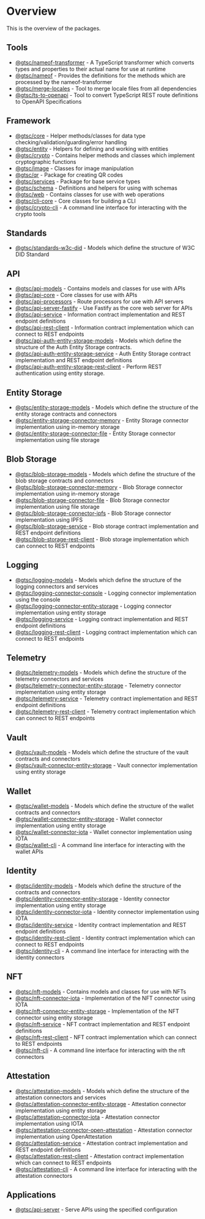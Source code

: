 # Overview

This is the overview of the packages.

## Tools

- [@gtsc/nameof-transformer](pkgs/tools/packages/nameof-transformer/overview) - A TypeScript transformer which converts types and properties to their actual name for use at runtime
- [@gtsc/nameof](pkgs/tools/packages/nameof/overview) - Provides the definitions for the methods which are processed by the nameof-transformer
- [@gtsc/merge-locales](pkgs/tools/packages/merge-locales/overview) - Tool to merge locale files from all dependencies
- [@gtsc/ts-to-openapi](pkgs/tools/packages/ts-to-openapi/overview) - Tool to convert TypeScript REST route definitions to OpenAPI Specifications

## Framework

- [@gtsc/core](pkgs/framework/packages/core/overview) - Helper methods/classes for data type checking/validation/guarding/error handling
- [@gtsc/entity](pkgs/framework/packages/entity/overview) - Helpers for defining and working with entities
- [@gtsc/crypto](pkgs/framework/packages/crypto/overview) - Contains helper methods and classes which implement cryptographic functions
- [@gtsc/image](pkgs/framework/packages/image/overview) - Classes for image manipulation
- [@gtsc/qr](pkgs/framework/packages/qr/overview) - Package for creating QR codes
- [@gtsc/services](pkgs/framework/packages/services/overview) - Package for base service types
- [@gtsc/schema](pkgs/framework/packages/schema/overview) - Definitions and helpers for using with schemas
- [@gtsc/web](pkgs/framework/packages/web/overview) - Contains classes for use with web operations
- [@gtsc/cli-core](pkgs/framework/packages/cli-core/overview) - Core classes for building a CLI
- [@gtsc/crypto-cli](pkgs/framework/packages/crypto-cli/overview) - A command line interface for interacting with the crypto tools

## Standards

- [@gtsc/standards-w3c-did](pkgs/standards/packages/standards-w3c-did/overview) - Models which define the structure of W3C DID Standard

## API

- [@gtsc/api-models](pkgs/api/packages/api-models/overview) - Contains models and classes for use with APIs
- [@gtsc/api-core](pkgs/api/packages/api-core/overview) - Core classes for use with APIs
- [@gtsc/api-processors](pkgs/api/packages/api-processors/overview) - Route processors for use with API servers
- [@gtsc/api-server-fastify](pkgs/api/packages/api-server-fastify/overview) - Use Fastify as the core web server for APIs
- [@gtsc/api-service](pkgs/api/packages/api-service/overview) - Information contract implementation and REST endpoint definitions
- [@gtsc/api-rest-client](pkgs/api/packages/api-rest-client/overview) - Information contract implementation which can connect to REST endpoints
- [@gtsc/api-auth-entity-storage-models](pkgs/api/packages/api-auth-entity-storage-models/overview) - Models which define the structure of the Auth Entity Storage contracts.
- [@gtsc/api-auth-entity-storage-service](pkgs/api/packages/api-auth-entity-storage-service/overview) - Auth Entity Storage contract implementation and REST endpoint definitions
- [@gtsc/api-auth-entity-storage-rest-client](pkgs/api/packages/api-auth-entity-storage-rest-client/overview) - Perform REST authentication using entity storage.

## Entity Storage

- [@gtsc/entity-storage-models](pkgs/entity-storage/packages/entity-storage-models/overview) - Models which define the structure of the entity storage contracts and connectors
- [@gtsc/entity-storage-connector-memory](pkgs/entity-storage/packages/entity-storage-connector-memory/overview) - Entity Storage connector implementation using in-memory storage
- [@gtsc/entity-storage-connector-file](pkgs/entity-storage/packages/entity-storage-connector-file/overview) - Entity Storage connector implementation using file storage

## Blob Storage

- [@gtsc/blob-storage-models](pkgs/blob-storage/packages/blob-storage-models/overview) - Models which define the structure of the blob storage contracts and connectors
- [@gtsc/blob-storage-connector-memory](pkgs/blob-storage/packages/blob-storage-connector-memory/overview) - Blob Storage connector implementation using in-memory storage
- [@gtsc/blob-storage-connector-file](pkgs/blob-storage/packages/blob-storage-connector-file/overview) - Blob Storage connector implementation using file storage
- [@gtsc/blob-storage-connector-ipfs](pkgs/blob-storage/packages/blob-storage-connector-ipfs/overview) - Blob Storage connector implementation using IPFS
- [@gtsc/blob-storage-service](pkgs/blob-storage/packages/blob-storage-service/overview) - Blob storage contract implementation and REST endpoint definitions
- [@gtsc/blob-storage-rest-client](pkgs/blob-storage/packages/blob-storage-rest-client/overview) - Blob storage implementation which can connect to REST endpoints

## Logging

- [@gtsc/logging-models](pkgs/logging/packages/logging-models/overview) - Models which define the structure of the logging connectors and services
- [@gtsc/logging-connector-console](pkgs/logging/packages/logging-connector-console/overview) - Logging connector implementation using the console
- [@gtsc/logging-connector-entity-storage](pkgs/logging/packages/logging-connector-entity-storage/overview) - Logging connector implementation using entity storage
- [@gtsc/logging-service](pkgs/logging/packages/logging-service/overview) - Logging contract implementation and REST endpoint definitions
- [@gtsc/logging-rest-client](pkgs/logging/packages/logging-rest-client/overview) - Logging contract implementation which can connect to REST endpoints

## Telemetry

- [@gtsc/telemetry-models](pkgs/telemetry/packages/telemetry-models/overview) - Models which define the structure of the telemetry connectors and services
- [@gtsc/telemetry-connector-entity-storage](pkgs/telemetry/packages/telemetry-connector-entity-storage/overview) - Telemetry connector implementation using entity storage
- [@gtsc/telemetry-service](pkgs/telemetry/packages/telemetry-service/overview) - Telemetry contract implementation and REST endpoint definitions
- [@gtsc/telemetry-rest-client](pkgs/telemetry/packages/telemetry-rest-client/overview) - Telemetry contract implementation which can connect to REST endpoints

## Vault

- [@gtsc/vault-models](pkgs/vault/packages/vault-models/overview) - Models which define the structure of the vault contracts and connectors
- [@gtsc/vault-connector-entity-storage](pkgs/vault/packages/vault-connector-entity-storage/overview) - Vault connector implementation using entity storage

## Wallet

- [@gtsc/wallet-models](pkgs/wallet/packages/wallet-models/overview) - Models which define the structure of the wallet contracts and connectors
- [@gtsc/wallet-connector-entity-storage](pkgs/wallet/packages/wallet-connector-entity-storage/overview) - Wallet connector implementation using entity storage
- [@gtsc/wallet-connector-iota](pkgs/wallet/packages/wallet-connector-iota/overview) - Wallet connector implementation using IOTA
- [@gtsc/wallet-cli](pkgs/wallet/packages/wallet-cli/overview) - A command line interface for interacting with the wallet APIs

## Identity

- [@gtsc/identity-models](pkgs/identity/packages/identity-models/overview) - Models which define the structure of the contracts and connectors
- [@gtsc/identity-connector-entity-storage](pkgs/identity/packages/identity-connector-entity-storage/overview) - Identity connector implementation using entity storage
- [@gtsc/identity-connector-iota](pkgs/identity/packages/identity-connector-iota/overview) - Identity connector implementation using IOTA
- [@gtsc/identity-service](pkgs/identity/packages/identity-service/overview) - Identity contract implementation and REST endpoint definitions
- [@gtsc/identity-rest-client](pkgs/identity/packages/identity-rest-client/overview) - Identity contract implementation which can connect to REST endpoints
- [@gtsc/identity-cli](pkgs/identity/packages/identity-cli/overview) - A command line interface for interacting with the identity connectors

## NFT

- [@gtsc/nft-models](pkgs/nft/packages/nft-models/overview) - Contains models and classes for use with NFTs
- [@gtsc/nft-connector-iota](pkgs/nft/packages/nft-connector-iota/overview) - Implementation of the NFT connector using IOTA
- [@gtsc/nft-connector-entity-storage](pkgs/nft/packages/nft-connector-entity-storage/overview) - Implementation of the NFT connector using entity storage
- [@gtsc/nft-service](pkgs/nft/packages/nft-service/overview) - NFT contract implementation and REST endpoint definitions
- [@gtsc/nft-rest-client](pkgs/nft/packages/nft-rest-client/overview) - NFT contract implementation which can connect to REST endpoints
- [@gtsc/nft-cli](pkgs/nft/packages/nft-cli/overview) - A command line interface for interacting with the nft connectors

## Attestation

- [@gtsc/attestation-models](pkgs/attestation/packages/attestation-models/overview) - Models which define the structure of the attestation connectors and services
- [@gtsc/attestation-connector-entity-storage](pkgs/attestation/packages/attestation-connector-entity-storage/overview) - Attestation connector implementation using entity storage
- [@gtsc/attestation-connector-iota](pkgs/attestation/packages/attestation-connector-iota/overview) - Attestation connector implementation using IOTA
- [@gtsc/attestation-connector-open-attestation](pkgs/attestation/packages/attestation-connector-open-attestation/overview) - Attestation connector implementation using OpenAttestation
- [@gtsc/attestation-service](pkgs/attestation/packages/attestation-service/overview) - Attestation contract implementation and REST endpoint definitions
- [@gtsc/attestation-rest-client](pkgs/attestation/packages/attestation-rest-client/overview) - Attestation contract implementation which can connect to REST endpoints
- [@gtsc/attestation-cli](pkgs/attestation/packages/attestation-cli/overview) - A command line interface for interacting with the attestation connectors

## Applications

- [@gtsc/api-server](pkgs/apps/apps/api-server/overview) - Serve APIs using the specified configuration
